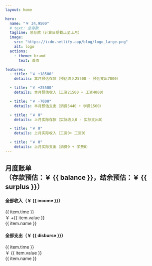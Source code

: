 ```yaml
---
layout: home

hero:
  name: "￥ 34,9500"
  # text: 总存款
  tagline: 总存款（计算日期截止至上月）
  image:
    src: "https://icdn.netlify.app/blog/logo_large.png"
    alt: logo
  actions:
    - theme: brand
      text: 首页

features:
  - title: "￥ +18500"
    details: 本月预估存款（预估收入25500 - 预估支出7000）

  - title: "￥ +25500"
    details: 本月预估收入（工资21500 + 工资4000）

  - title: "￥ -7000"
    details: 本月预估支出（消费5440 + 学费1560）

  - title: "￥ 0"
    details: 上月实际存款（实际收入0 - 实际支出0）

  - title: "￥ 0"
    details: 上月实际收入（工资0+ 工资0）

  - title: "￥ 0"
    details: 上月实际支出（消费0 + 学费0）
---
```


<script setup>
import { ref, computed } from 'vue'

const incomeList = [
    {
        name: '月度工资（待缴）',
        value: 4000,
        time: '2024年01月10日'
    },
    {
        name: '基本工资（已入账2000）',
        value: 8900,
        time: '2024年01月10日'
    },
    {
        name: '绩效工资（待入账）',
        value: 12600,
        time: '2024年01月15日'
    },
    {
        name: '银行理财（待入账）',
        value: 203800,
        time: '2024年01月26日'
    },
]
const disburseList = [
    {
        name: '上月支出（生活）',
        value: -6400,
        time: '2023年12月'
    },
    {
        name: '上月支出（预留现金）',
        value: -600,
        time: '2023年12月'
    },
    {
        name: '本月支出（学费）',
        value: 0,
        time: '2023年01月'
    },
    {
        name: '本月支出（奖励老婆）',
        value: -500,
        time: '2023年01月'
    },
    {
        name: '本月支出（奖励老公）',
        value: -300,
        time: '2023年01月'
    },
]
const income = computed(() => {
    let _income = incomeList.length == 0 ? 0 
    : incomeList.map(item => item.value).reduce((accumulator, current) => accumulator + current) 
    return _income > 0 ? `+${_income}` : '0'
})
const disburse = computed(() => {
  let _disburse = disburseList.length == 0 ? 0 
    : disburseList.map(item => item.value).reduce((accumulator, current) => accumulator + current) 
    return `${_disburse}`
})
const surplus = computed(() => {
    let _income = incomeList.length == 0 ? 0 
    : incomeList.map(item => item.value).reduce((accumulator, current) => accumulator + current) 
    let _disburse = disburseList.length == 0 ? 0 
    : disburseList.map(item => item.value).reduce((accumulator, current) => accumulator + current) 
    let _surplus = _income + _disburse
    return _surplus > 0 ? `+${_surplus}` : '0'
})
const balance = computed(() => {
    let _income = incomeList.length == 0 ? 0 
    : incomeList.map(item => item.value).reduce((accumulator, current) => accumulator + current) 
    let _disburse = disburseList.length == 0 ? 0 
    : disburseList.map(item => item.value).reduce((accumulator, current) => accumulator + current) 
    let _balance = 349500 + _income + _disburse
    return `+${_balance}`
})
</script>

<div :class="$style.layout">
    <h2 :class="$style.h2">
        <div>月度账单</div>
        <div :class="$style.h4">（存款预估：￥ {{ balance }}，结余预估：￥ {{ surplus }}）</div>
    </h2>
    <h4 :class="$style.h4">全部收入（￥ {{ income }}）</h4>
    <div :class="$style.item" v-for="item in incomeList">
        <div :class="$style.name">{{ item.time }}</div>
        <div :class="$style.value">￥ +{{ item.value }}</div>
        <div :class="$style.name">{{ item.name }}</div>
    </div>
    <h4 :class="$style.h4">全部支出（￥ {{ disburse }}）</h4>
    <div :class="$style.item" v-for="item in disburseList">
        <div :class="$style.name">{{ item.time }}</div>
        <div :class="$style.value">￥ {{ item.value }}</div>
        <div :class="$style.name">{{ item.name }}</div>
    </div>
</div>

<style module>
.layout {
    margin:0 12vw;
    display: flex;
    flex-direction: column;
    justify-content: flex-start;
    align-items: flex-start;
}
.h2 {
    margin: 20px 0 5px;
    display: flex;
    flex-direction: row;
    justify-content: flex-start;
    align-items: center;
    font-size: 20px;
    font-weight: bold;
    color: #333333;
}
.h4 {
    margin: 10px 0 5px;
    font-size: 16px;
    font-weight: bold;
    color: #333333;
}
.item {
    width: 100%;
    margin: 5px 0;
    display: flex;
    flex-direction: row;
    justify-content: space-between;
    align-items: center;
    background-color: aliceblue;
    border: 1px dashed #ccc;
}
.name {
    height: 100%;
    padding: 8px 10px;
    flex: 1;
    display: flex;
    justify-content: scenter;
    align-items: center;
    font-size: 15px;
    font-weight: 500;
    text-align: center;
    color: #333333;
}
.value {
    height: 100%;
    padding: 8px 10px;
    flex: 1;
    border-left: 1px dashed #ccc;
    border-right: 1px dashed #ccc;
    display: flex;
    flex-direction: row;
    justify-content: scenter;
    align-items: center;
    font-size: 15px;
    font-weight: 500;
    text-align: center;
    color: #333333;
}
</style>
